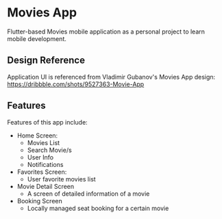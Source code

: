 # Movies App

Flutter-based Movies mobile application as a personal project to learn mobile development.

## Design Reference

Application UI is referenced from Vladimir Gubanov's Movies App design: https://dribbble.com/shots/9527363-Movie-App

## Features

Features of this app include:

- Home Screen:
  - Movies List
  - Search Movie/s
  - User Info
  - Notifications
- Favorites Screen:
  - User favorite movies list
- Movie Detail Screen
  - A screen of detailed information of a movie
- Booking Screen
  - Locally managed seat booking for a certain movie

